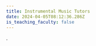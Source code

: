 ```yaml
---
title: Instrumental Music Tutors
date: 2024-04-05T08:12:36.286Z
is_teaching_faculty: false
---
```

.
